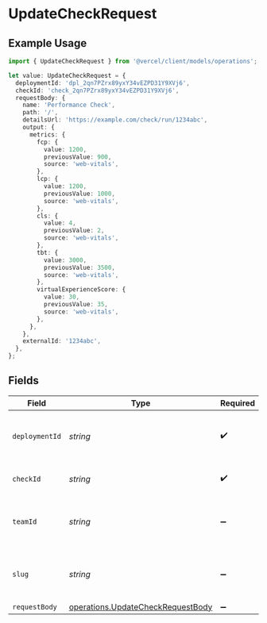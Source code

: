 # UpdateCheckRequest

## Example Usage

```typescript
import { UpdateCheckRequest } from '@vercel/client/models/operations';

let value: UpdateCheckRequest = {
  deploymentId: 'dpl_2qn7PZrx89yxY34vEZPD31Y9XVj6',
  checkId: 'check_2qn7PZrx89yxY34vEZPD31Y9XVj6',
  requestBody: {
    name: 'Performance Check',
    path: '/',
    detailsUrl: 'https://example.com/check/run/1234abc',
    output: {
      metrics: {
        fcp: {
          value: 1200,
          previousValue: 900,
          source: 'web-vitals',
        },
        lcp: {
          value: 1200,
          previousValue: 1000,
          source: 'web-vitals',
        },
        cls: {
          value: 4,
          previousValue: 2,
          source: 'web-vitals',
        },
        tbt: {
          value: 3000,
          previousValue: 3500,
          source: 'web-vitals',
        },
        virtualExperienceScore: {
          value: 30,
          previousValue: 35,
          source: 'web-vitals',
        },
      },
    },
    externalId: '1234abc',
  },
};
```

## Fields

| Field          | Type                                                                                   | Required           | Description                                              | Example                            |
| -------------- | -------------------------------------------------------------------------------------- | ------------------ | -------------------------------------------------------- | ---------------------------------- |
| `deploymentId` | _string_                                                                               | :heavy_check_mark: | The deployment to update the check for.                  | dpl_2qn7PZrx89yxY34vEZPD31Y9XVj6   |
| `checkId`      | _string_                                                                               | :heavy_check_mark: | The check being updated                                  | check_2qn7PZrx89yxY34vEZPD31Y9XVj6 |
| `teamId`       | _string_                                                                               | :heavy_minus_sign: | The Team identifier to perform the request on behalf of. |                                    |
| `slug`         | _string_                                                                               | :heavy_minus_sign: | The Team slug to perform the request on behalf of.       |                                    |
| `requestBody`  | [operations.UpdateCheckRequestBody](../../models/operations/updatecheckrequestbody.md) | :heavy_minus_sign: | N/A                                                      |                                    |
